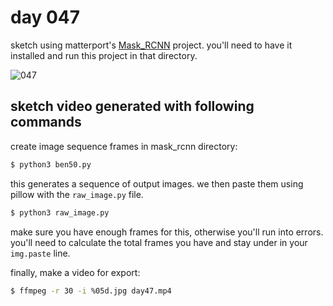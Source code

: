 # day 047

sketch using matterport's [Mask_RCNN](https://github.com/matterport/Mask_RCNN) project. you'll need to have it installed and run this project in that directory.

![047](https://github.com/burningion/daily-sketches/raw/master/047/images/00053.jpg)

## sketch video generated with following commands

create image sequence frames in mask_rcnn directory:

```bash
$ python3 ben50.py
```

this generates a sequence of output images. we then paste them using pillow with the `raw_image.py` file.

```bash
$ python3 raw_image.py
```

make sure you have enough frames for this, otherwise you'll run into errors. you'll need to calculate the total frames you have and stay under in your `img.paste` line.

finally, make a video for export:

```bash
$ ffmpeg -r 30 -i %05d.jpg day47.mp4
```
